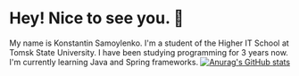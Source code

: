 # Hey! Nice to see you. 👋

My name is Konstantin Samoylenko. I'm a student of the Higher IT School at Tomsk State University. I have been studying programming for 3 years now. I'm currently learning Java and Spring frameworks.
[![Anurag's GitHub stats](https://github-readme-stats.vercel.app/api?username=kosterror&include_all_commits=true&show_icons=true&theme=gruvbox)](https://github.com/anuraghazra/github-readme-stats)
